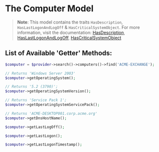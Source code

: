 # The Computer Model

> **Note**: This model contains the traits `HasDescription`, `HasLastLogonAndLogOff` & `HasCriticalSystemObject`.
> For more information, visit the documentation: [HasDescription](traits/has-description.md),
> [HasLastLogonAndLogOff](traits/has-last-login-last-logoff.md),
> [HasCriticalSystemObject](traits/has-critical-system-object.md)

## List of Available 'Getter' Methods:

```php
$computer = $provider->search()->computers()->find('ACME-EXCHANGE');

// Returns 'Windows Server 2003'
$computer->getOperatingSystem();

// Returns '5.2 (3790)';
$computer->getOperatingSystemVersion();

// Returns 'Service Pack 1';
$computer->getOperatingSystemServicePack();

// Returns 'ACME-DESKTOP001.corp.acme.org'
$computer->getDnsHostName();

$computer->getLastLogOff();

$computer->getLastLogon();

$computer->getLastLogonTimestamp();
```

